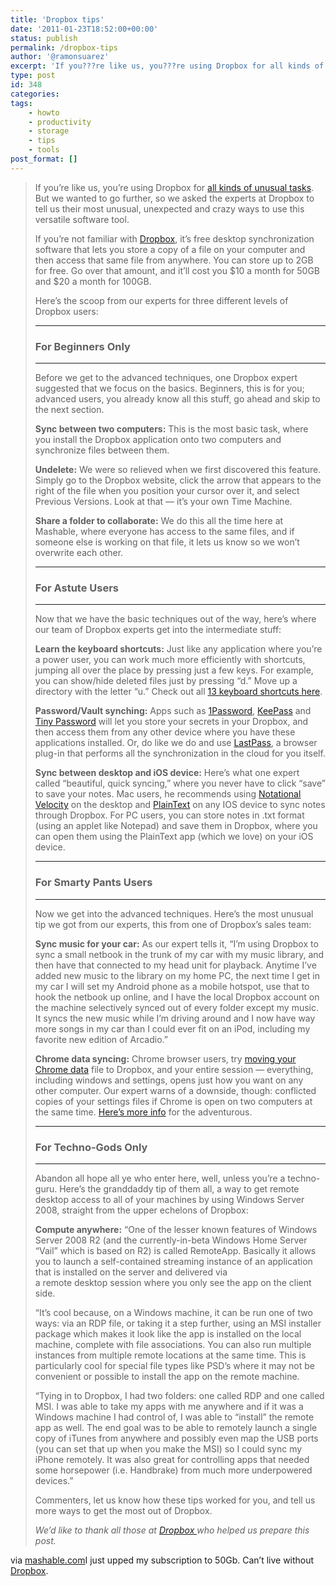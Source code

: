 ```yaml
---
title: 'Dropbox tips'
date: '2011-01-23T18:52:00+00:00'
status: publish
permalink: /dropbox-tips
author: '@ramonsuarez'
excerpt: 'If you???re like us, you???re using Dropbox for all kinds of unusual tasks. But we wanted to go further, so we asked the experts at Dropbox to tell us their most unusual, unexpected and crazy ways to use this versatile software tool. If you???re not fam...'
type: post
id: 348
categories:
tags:
    - howto
    - productivity
    - storage
    - tips
    - tools
post_format: []
---
```

> If you’re like us, you’re using Dropbox for [all kinds of unusual tasks](http://mashable.com/2010/12/18/dropbox-uses/). But we wanted to go further, so we asked the experts at Dropbox to tell us their most unusual, unexpected and crazy ways to use this versatile software tool.
> 
> If you’re not familiar with [Dropbox](http://dropbox.com), it’s free desktop synchronization software that lets you store a copy of a file on your computer and then access that same file from anywhere. You can store up to 2GB for free. Go over that amount, and it’ll cost you $10 a month for 50GB and $20 a month for 100GB.
> 
> Here’s the scoop from our experts for three different levels of Dropbox users:
> 
> - - - - - -
> 
> ### For Beginners Only
> 
> - - - - - -
> 
> Before we get to the advanced techniques, one Dropbox expert suggested that we focus on the basics. Beginners, this is for you; advanced users, you already know all this stuff, go ahead and skip to the next section.
> 
> **Sync between two computers:** This is the most basic task, where you install the Dropbox application onto two computers and synchronize files between them.
> 
> **Undelete:** We were so relieved when we first discovered this feature. Simply go to the Dropbox website, click the arrow that appears to the right of the file when you position your cursor over it, and select Previous Versions. Look at that — it’s your own Time Machine.
> 
> **Share a folder to collaborate:** We do this all the time here at Mashable, where everyone has access to the same files, and if someone else is working on that file, it lets us know so we won’t overwrite each other.
> 
> - - - - - -
> 
> ### For Astute Users
> 
> - - - - - -
> 
> Now that we have the basic techniques out of the way, here’s where our team of Dropbox experts get into the intermediate stuff:
> 
> **Learn the keyboard shortcuts:** Just like any application where you’re a power user, you can work much more efficiently with shortcuts, jumping all over the place by pressing just a few keys. For example, you can show/hide deleted files just by pressing “d.” Move up a directory with the letter “u.” Check out all [13 keyboard shortcuts here](https://www.dropbox.com/help/207).
> 
> **Password/Vault synching:** Apps such as [1Password](http://agilewebsolutions.com/onepassword), [KeePass](http://keepass.info/) and [Tiny Password](http://tinycouch.com/tinypassword/) will let you store your secrets in your Dropbox, and then access them from any other device where you have these applications installed. Or, do like we do and use [LastPass](http://lastpass.com/), a browser plug-in that performs all the synchronization in the cloud for you itself.
> 
> **Sync between desktop and iOS device:** Here’s what one expert called “beautiful, quick syncing,” where you never have to click “save” to save your notes. Mac users, he recommends using [Notational Velocity](http://notational.net) on the desktop and [PlainText](http://www.hogbaysoftware.com/products/plaintext) on any IOS device to sync notes through Dropbox. For PC users, you can store notes in .txt format (using an applet like Notepad) and save them in Dropbox, where you can open them using the PlainText app (which we love) on your iOS device.
> 
> - - - - - -
> 
> ### For Smarty Pants Users
> 
> - - - - - -
> 
> Now we get into the advanced techniques. Here’s the most unusual tip we got from our experts, this from one of Dropbox’s sales team:
> 
> **Sync music for your car:** As our expert tells it, “I’m using Dropbox to sync a small netbook in the trunk of my car with my music library, and then have that connected to my head unit for playback. Anytime I’ve added new music to the library on my home PC, the next time I get in my car I will set my Android phone as a mobile hotspot, use that to hook the netbook up online, and I have the local Dropbox account on the machine selectively synced out of every folder except my music. It syncs the new music while I’m driving around and I now have way more songs in my car than I could ever fit on an iPod, including my favorite new edition of Arcadio.”
> 
> **Chrome data syncing:** Chrome browser users, try [moving your Chrome data](http://unlockforus.blogspot.com/2008/09/google-chrome-temporary-files-location.html) file to Dropbox, and your entire session — everything, including windows and settings, opens just how you want on any other computer. Our expert warns of a downside, though: conflicted copies of your settings files if Chrome is open on two computers at the same time. [Here’s more info](http://giantrobotlasers.com/post/2694735336/chrome-sync-with-dropbox-seems-to-work) for the adventurous.
> 
> - - - - - -
> 
> ### For Techno-Gods Only
> 
> - - - - - -
> 
> Abandon all hope all ye who enter here, well, unless you’re a techno-guru. Here’s the granddaddy tip of them all, a way to get remote desktop access to all of your machines by using Windows Server 2008, straight from the upper echelons of Dropbox:
> 
> **Compute anywhere:** “One of the lesser known features of Windows Server 2008 R2 (and the currently-in-beta Windows Home Server “Vail” which is based on R2) is called RemoteApp. Basically it allows you to launch a self-contained streaming instance of an application that is installed on the server and delivered via  
>  a remote desktop session where you only see the app on the client side.
> 
> “It’s cool because, on a Windows machine, it can be run one of two ways: via an RDP file, or taking it a step further, using an MSI installer package which makes it look like the app is installed on the local machine, complete with file associations. You can also run multiple instances from multiple remote locations at the same time. This is particularly cool for special file types like PSD’s where it may not be convenient or possible to install the app on the remote machine.
> 
> “Tying in to Dropbox, I had two folders: one called RDP and one called MSI. I was able to take my apps with me anywhere and if it was a Windows machine I had control of, I was able to “install” the remote app as well. The end goal was to be able to remotely launch a single copy of iTunes from anywhere and possibly even map the USB ports (you can set that up when you make the MSI) so I could sync my iPhone remotely. It was also great for controlling apps that needed some horsepower (i.e. Handbrake) from much more underpowered devices.”
> 
> Commenters, let us know how these tips worked for you, and tell us more ways to get the most out of Dropbox.
> 
> *We’d like to thank all those at [Dropbox ](http://www.dropbox.com)who helped us prepare this post.*

via [mashable.com](http://mashable.com/2011/01/15/dropbox-tips/?utm_source=feedburner&utm_medium=feed&utm_campaign=Feed%3A+Mashable+%28Mashable%29)I just upped my subscription to 50Gb. Can’t live without [Dropbox](https://www.dropbox.com/referrals/NTI4MjAxOTk "Get 250Mb free extra storage with this Dropbox link").